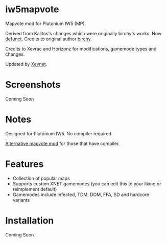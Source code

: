 # iw5mapvote
Mapvote mod for Plutonium IW5 (MP).

Derived from Kalitos's changes which were originally birchy's works. Now [defunct](https://github.com/callanb/iw5-mapvote). Credits to original author [birchy](https://forum.plutonium.pw/user/birchy).

Credits to Xevrac and Horizonz for modifications, gamemode types and changes.

Updated by [Xevnet](https://xevnet.au).

# Screenshots 

Coming Soon

# Notes

Designed for Plutonium IW5. No compiler required.

[Alternative mapvote mod](https://github.com/DoktorSAS/PlutoniumIW5Mapvote) for those that have compiler.

# Features

* Collection of popular maps
* Supports custom XNET gamemodes (you can edit this to your liking or reimplement default)
* Gamemodes include Infected, TDM, DOM, FFA, SD and hardcore variants

# Installation

Coming Soon
